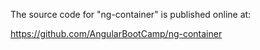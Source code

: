 The source code for "ng-container" is published online at:

https://github.com/AngularBootCamp/ng-container

